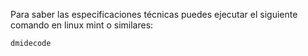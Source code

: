 Para saber las especificaciones técnicas puedes ejecutar el siguiente comando en linux mint o similares:

```
dmidecode
```
